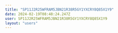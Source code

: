 ```yaml
---
title: "SP11J2R25WFRAM5JBN21R38R5GY1YXCRY8Q85X1Y9"
date: 2024-02-19T08:48:24.247Z
user: SP11J2R25WFRAM5JBN21R38R5GY1YXCRY8Q85X1Y9
layout: "users"
---
```

    